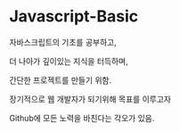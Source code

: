 # Javascript-Basic
자바스크립트의 기초를 공부하고, 

더 나아가 깊이있는 지식을 터득하며,

간단한 프로젝트를 만들기 위함.





장기적으로 웹 개발자가 되기위해 목표를 이루고자

Github에 모든 노력을 바친다는 각오가 있음.
